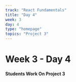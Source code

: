 ```yaml
---
track: "React Fundamentals"
title: "Day 4"
week: 3
day: 4
type: "homepage"
topics: "Project 3"
---
```



# Week 3 - Day 4

#### Students Work On Project 3
